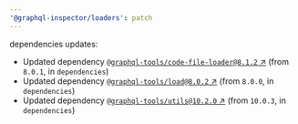 ```yaml
---
'@graphql-inspector/loaders': patch
---
```

dependencies updates:
  - Updated dependency [`@graphql-tools/code-file-loader@8.1.2`
    ↗︎](https://www.npmjs.com/package/@graphql-tools/code-file-loader/v/8.1.2) (from `8.0.1`, in
    `dependencies`)
  - Updated dependency [`@graphql-tools/load@8.0.2`
    ↗︎](https://www.npmjs.com/package/@graphql-tools/load/v/8.0.2) (from `8.0.0`, in `dependencies`)
  - Updated dependency [`@graphql-tools/utils@10.2.0`
    ↗︎](https://www.npmjs.com/package/@graphql-tools/utils/v/10.2.0) (from `10.0.3`, in
    `dependencies`)
